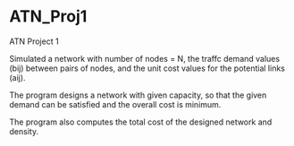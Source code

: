 # ATN_Proj1
ATN Project 1

Simulated a network with number of nodes = N, the traffc demand values (bij) between pairs of nodes, and the unit cost values for the potential links (aij).

The program designs a network with given capacity, so that the given demand can be satisfied and the overall cost is minimum.

The program also computes the total cost of the designed network and density.
